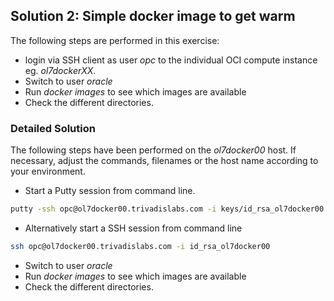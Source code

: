 ## Solution 2: Simple docker image to get warm

The following steps are performed in this exercise:

- login via SSH client as user *opc* to the individual OCI compute instance eg. *ol7dockerXX*. 
- Switch to user *oracle*
- Run *docker images* to see which images are available
- Check the different directories.

<!-- Stuff between the <div class="notes"> will be rendered as pptx slide notes -->

<div class="notes">

### Detailed Solution

The following steps have been performed on the *ol7docker00* host. If necessary, adjust the commands, filenames or the host name according to your environment.

- Start a Putty session from command line.

```bash
putty -ssh opc@ol7docker00.trivadislabs.com -i keys/id_rsa_ol7docker00.ppk
```

- Alternatively start a SSH session from command line

```bash
ssh opc@ol7docker00.trivadislabs.com -i id_rsa_ol7docker00
```


- Switch to user *oracle*
- Run *docker images* to see which images are available
- Check the different directories.


</div>
